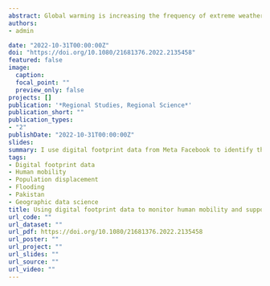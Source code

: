 ```yaml
---
abstract: Global warming is increasing the frequency of extreme weather events leading to an increased risk of large-scale population displacements. Since June 2022, Pakistan has recorded destructive flash flooding resulting from melting glaciers and torrential monsoon rainfall. Emergency responses have documented flood-related deaths, injuries and damaged infrastructure – less is known about population displacements resulting from recent floods. Information about these populations and mobility is critical to ensure the appropriate delivery of humanitarian assistance where it is most needed. Lack of granular spatial data in real time has been a key barrier. This article uses digital footprint data from Meta Facebook to identify the patterns of population displacement in Pakistan in near-real time.
authors:
- admin

date: "2022-10-31T00:00:00Z"
doi: "https://doi.org/10.1080/21681376.2022.2135458"
featured: false
image:
  caption: 
  focal_point: ""
  preview_only: false
projects: []
publication: '*Regional Studies, Regional Science*'
publication_short: ""
publication_types:
- "2"
publishDate: "2022-10-31T00:00:00Z"
slides: 
summary: I use digital footprint data from Meta Facebook to identify the patterns of population displacement in Pakistan in near-real time.
tags:
- Digital footprint data
- Human mobility
- Population displacement
- Flooding
- Pakistan
- Geographic data science
title: Using digital footprint data to monitor human mobility and support rapid humanitarian responses
url_code: ""
url_dataset: ""
url_pdf: https://doi.org/10.1080/21681376.2022.2135458
url_poster: ""
url_project: ""
url_slides: ""
url_source: ""
url_video: ""
---
```

